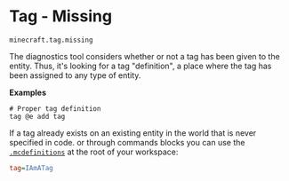 # Tag - Missing

`minecraft.tag.missing`

The diagnostics tool considers whether or not a tag has been given to the entity. Thus, it's looking for a tag "definition", a place where the tag has been assigned to any type of entity.


**Examples**

```mcfunction
# Proper tag definition
tag @e add tag
```

If a tag already exists on an existing entity in the world that is never specified in code. or through commands blocks you can use the [`.mcdefinitions`](https://faq.blockception.dev/mcproject/mcdefinitions) at the root of your workspace:

```ini
tag=IAmATag
```
